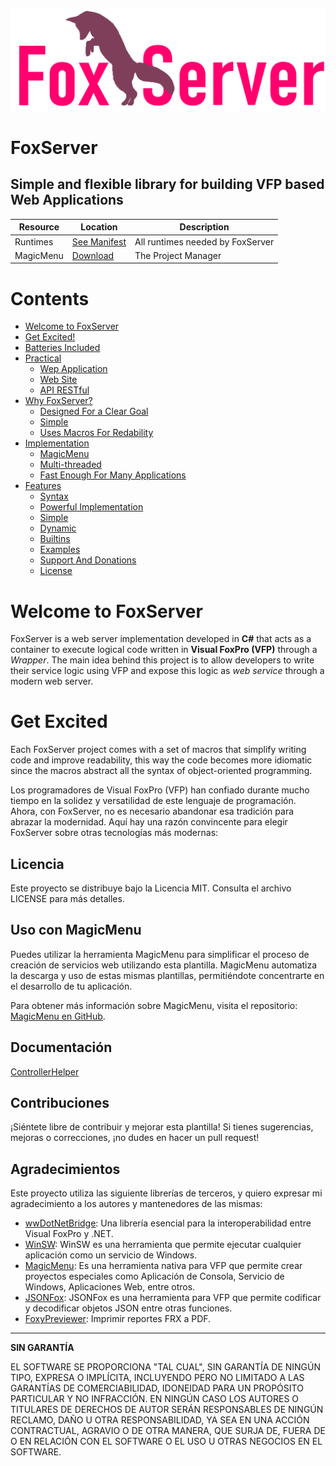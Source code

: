 ![FoxServer](https://github.com/VFPLegacy/FoxServer/raw/main/images/foxserver-logo.png)
# FoxServer

## Simple and flexible library for building VFP based Web Applications

|Resource|Location|Description|
|---|---|---|
|Runtimes|[See Manifest](https://github.com/VFPLegacy/MagicMenu/raw/master/native/fox-server.manifest)|All runtimes needed by FoxServer
|MagicMenu|[Download](https://github.com/VFPLegacy/MagicMenu/raw/master/magicmenu.app)|The Project Manager

# Contents

- [Welcome to FoxServer](#welcome-to-foxserver)
- [Get Excited!](#get-excited)
- [Batteries Included](#batteries-included)
- [Practical](#practical)
  * [Wep Application](#web-application)
  * [Web Site](#web-site)
  * [API RESTful](#api-rest-ful)
- [Why FoxServer?](#why-foxserver)
  * [Designed For a Clear Goal](#designed-for-a-clear-goal)
  * [Simple](#simple)
  * [Uses Macros For Redability](#uses-macros-for-redability)
- [Implementation](#implementation)
  * [MagicMenu](#magicmenu)
  * [Multi-threaded](#multi-threaded)
  * [Fast Enough For Many Applications](#fast-enough-for-many-applications)
- [Features](#features)
  * [Syntax](#syntax)
  * [Powerful Implementation](#powerful-implementation)
  * [Simple](#simple)
  * [Dynamic](#dynamic)
  * [Builtins](#builtins)
  * [Examples](#examples)
  * [Support And Donations](#support-and-donations)
  * [License](#licence)

# Welcome to FoxServer
FoxServer is a web server implementation developed in **C#** that acts as a container to execute logical code written in **Visual FoxPro (VFP)** through a *Wrapper*. The main idea behind this project is to allow developers to write their service logic using VFP and expose this logic as *web service* through a modern web server.

# Get Excited

Each FoxServer project comes with a set of macros that simplify writing code and improve readability, this way the code becomes more idiomatic since the macros abstract all the syntax of object-oriented programming.

Los programadores de Visual FoxPro (VFP) han confiado durante mucho tiempo en la solidez y versatilidad de este lenguaje de programación. Ahora, con FoxServer, no es necesario abandonar esa tradición para abrazar la modernidad. Aquí hay una razón convincente para elegir FoxServer sobre otras tecnologías más modernas:

## Licencia

Este proyecto se distribuye bajo la Licencia MIT. Consulta el archivo LICENSE para más detalles.

## Uso con MagicMenu

Puedes utilizar la herramienta MagicMenu para simplificar el proceso de creación de servicios web utilizando esta plantilla. MagicMenu automatiza la descarga y uso de estas mismas plantillas, permitiéndote concentrarte en el desarrollo de tu aplicación.
  
Para obtener más información sobre MagicMenu, visita el repositorio: [MagicMenu en GitHub](https://github.com/VFPLegacy/MagicMenu).

## Documentación
[ControllerHelper](ControllerHelper.md)

## Contribuciones

¡Siéntete libre de contribuir y mejorar esta plantilla! Si tienes sugerencias, mejoras o correcciones, ¡no dudes en hacer un pull request!

## Agradecimientos

Este proyecto utiliza las siguiente librerías de terceros, y quiero expresar mi agradecimiento a los autores y mantenedores de las mismas:

- [wwDotNetBridge](https://github.com/RickStrahl/wwDotnetBridge): Una librería esencial para la interoperabilidad entre Visual FoxPro y .NET.
- [WinSW](https://github.com/winsw/winsw): WinSW es una herramienta que permite ejecutar cualquier aplicación como un servicio de Windows.
- [MagicMenu](https://github.com/VFPLegacy/MagicMenu): Es una herramienta nativa para VFP que permite crear proyectos especiales como Aplicación de Consola, Servicio de Windows, Aplicaciones Web, entre otros.
- [JSONFox](https://github.com/Irwin1985/JSONFox): JSONFox es una herramienta para VFP que permite codificar y decodificar objetos JSON entre otras funciones.
- [FoxyPreviewer](https://www.foxypreviewer.com/): Imprimir reportes FRX a PDF.

---

**SIN GARANTÍA**

EL SOFTWARE SE PROPORCIONA "TAL CUAL", SIN GARANTÍA DE NINGÚN TIPO, EXPRESA O IMPLÍCITA, INCLUYENDO PERO NO LIMITADO A LAS GARANTÍAS DE COMERCIABILIDAD, IDONEIDAD PARA UN PROPÓSITO PARTICULAR Y NO INFRACCIÓN. EN NINGÚN CASO LOS AUTORES O TITULARES DE DERECHOS DE AUTOR SERÁN RESPONSABLES DE NINGÚN RECLAMO, DAÑO U OTRA RESPONSABILIDAD, YA SEA EN UNA ACCIÓN CONTRACTUAL, AGRAVIO O DE OTRA MANERA, QUE SURJA DE, FUERA DE O EN RELACIÓN CON EL SOFTWARE O EL USO U OTRAS NEGOCIOS EN EL SOFTWARE.
<!--stackedit_data:
eyJoaXN0b3J5IjpbLTE3OTEwNDcyNzgsLTEyNzgzMzUwMzAsLT
IxMTgxMjM1NTYsNjI4NjIwNDY3LDczNDE2MzkyMywtMTg1MDYw
Mjg4MywtNzkwMTA2NTI0XX0=
-->